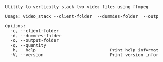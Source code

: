 <pre>
Utility to vertically stack two video files using ffmpeg

Usage: video_stack --client-folder <CLIENT_FOLDER> --dummies-folder <DUMMIES_FOLDER> --output-folder <OUTPUT_FOLDER> --quantity <QUANTITY>

Options:
  -c, --client-folder <CLIENT_FOLDER>    
  -d, --dummies-folder <DUMMIES_FOLDER>  
  -o, --output-folder <OUTPUT_FOLDER>    
  -q, --quantity <QUANTITY>              
  -h, --help                             Print help information
  -V, --version                          Print version information

</pre>
